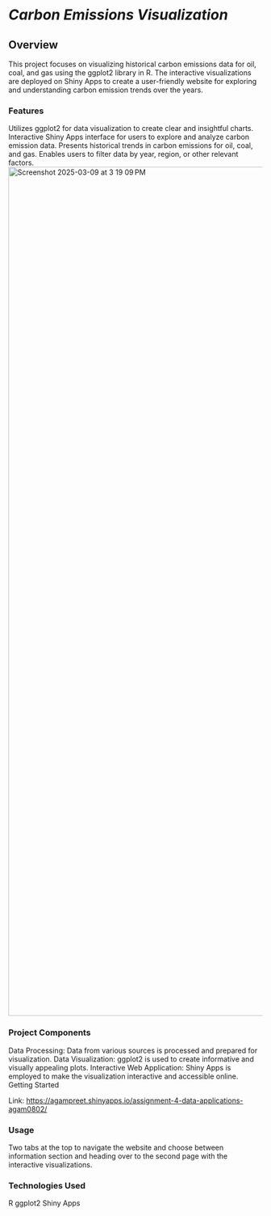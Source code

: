 # _Carbon Emissions Visualization_

## **Overview**

This project focuses on visualizing historical carbon emissions data for oil, coal, and gas using the ggplot2 library in R. The interactive visualizations are deployed on Shiny Apps to create a user-friendly website for exploring and understanding carbon emission trends over the years.

### **Features**

Utilizes ggplot2 for data visualization to create clear and insightful charts.
Interactive Shiny Apps interface for users to explore and analyze carbon emission data.
Presents historical trends in carbon emissions for oil, coal, and gas.
Enables users to filter data by year, region, or other relevant factors.
<img width="1680" alt="Screenshot 2025-03-09 at 3 19 09 PM" src="https://github.com/user-attachments/assets/70e928be-0beb-483e-a1a5-cefe1a1a3974" />


### **Project Components**

Data Processing: Data from various sources is processed and prepared for visualization.
Data Visualization: ggplot2 is used to create informative and visually appealing plots.
Interactive Web Application: Shiny Apps is employed to make the visualization interactive and accessible online.
Getting Started

Link: https://agampreet.shinyapps.io/assignment-4-data-applications-agam0802/

### **Usage**

Two tabs at the top to navigate the website and choose between information section and heading over to the second page with the interactive visualizations.

### **Technologies Used**

R
ggplot2
Shiny Apps
